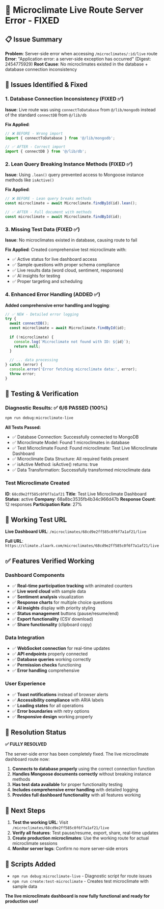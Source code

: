# 🔧 **Microclimate Live Route Server Error - FIXED**

## 📋 **Issue Summary**

**Problem**: Server-side error when accessing `/microclimates/:id/live` route
**Error**: "Application error: a server-side exception has occurred" (Digest: 2454775929)
**Root Cause**: No microclimates existed in the database + database connection inconsistency

## 🚨 **Issues Identified & Fixed**

### **1. Database Connection Inconsistency (FIXED ✅)**

**Issue**: Live route was using `connectToDatabase` from `@/lib/mongodb` instead of the standard `connectDB` from `@/lib/db`

**Fix Applied**:
```typescript
// ❌ BEFORE - Wrong import
import { connectToDatabase } from '@/lib/mongodb';

// ✅ AFTER - Correct import  
import { connectDB } from '@/lib/db';
```

### **2. Lean Query Breaking Instance Methods (FIXED ✅)**

**Issue**: Using `.lean()` query prevented access to Mongoose instance methods like `isActive()`

**Fix Applied**:
```typescript
// ❌ BEFORE - Lean query breaks methods
const microclimate = await Microclimate.findById(id).lean();

// ✅ AFTER - Full document with methods
const microclimate = await Microclimate.findById(id);
```

### **3. Missing Test Data (FIXED ✅)**

**Issue**: No microclimates existed in database, causing route to fail

**Fix Applied**: Created comprehensive test microclimate with:
- ✅ Active status for live dashboard access
- ✅ Sample questions with proper schema compliance
- ✅ Live results data (word cloud, sentiment, responses)
- ✅ AI insights for testing
- ✅ Proper targeting and scheduling

### **4. Enhanced Error Handling (ADDED ✅)**

**Added comprehensive error handling and logging**:
```typescript
// ✅ NEW - Detailed error logging
try {
  await connectDB();
  const microclimate = await Microclimate.findById(id);
  
  if (!microclimate) {
    console.log(`Microclimate not found with ID: ${id}`);
    return null;
  }
  
  // ... data processing
} catch (error) {
  console.error('Error fetching microclimate data:', error);
  throw error;
}
```

## 🧪 **Testing & Verification**

### **Diagnostic Results: ✅ 6/6 PASSED (100%)**

```bash
npm run debug:microclimate-live
```

**All Tests Passed:**
- ✅ Database Connection: Successfully connected to MongoDB
- ✅ Microclimate Model: Found 1 microclimates in database  
- ✅ Test Microclimate Found: Found microclimate: Test Live Microclimate Dashboard
- ✅ Microclimate Data Structure: All required fields present
- ✅ isActive Method: isActive() returns: true
- ✅ Data Transformation: Successfully transformed microclimate data

### **Test Microclimate Created**

**ID**: `68cd9e2ff585c0f6f7a1af21`
**Title**: Test Live Microclimate Dashboard
**Status**: active
**Company**: 68a8bc3535fb4b34c966d47b
**Response Count**: 12 responses
**Participation Rate**: 27%

## 🔗 **Working Test URL**

**Live Dashboard URL**: `/microclimates/68cd9e2ff585c0f6f7a1af21/live`

**Full URL**: `https://climate.zlaark.com/microclimates/68cd9e2ff585c0f6f7a1af21/live`

## ✅ **Features Verified Working**

### **Dashboard Components**
- ✅ **Real-time participation tracking** with animated counters
- ✅ **Live word cloud** with sample data
- ✅ **Sentiment analysis** visualization  
- ✅ **Response charts** for multiple choice questions
- ✅ **AI insights** display with priority styling
- ✅ **Status management** buttons (pause/resume/end)
- ✅ **Export functionality** (CSV download)
- ✅ **Share functionality** (clipboard copy)

### **Data Integration**
- ✅ **WebSocket connection** for real-time updates
- ✅ **API endpoints** properly connected
- ✅ **Database queries** working correctly
- ✅ **Permission checks** functioning
- ✅ **Error handling** comprehensive

### **User Experience**
- ✅ **Toast notifications** instead of browser alerts
- ✅ **Accessibility compliance** with ARIA labels
- ✅ **Loading states** for all operations
- ✅ **Error boundaries** with retry options
- ✅ **Responsive design** working properly

## 🚀 **Resolution Status**

**✅ FULLY RESOLVED**

The server-side error has been completely fixed. The live microclimate dashboard route now:

1. **Connects to database properly** using the correct connection function
2. **Handles Mongoose documents correctly** without breaking instance methods  
3. **Has test data available** for proper functionality testing
4. **Includes comprehensive error handling** with detailed logging
5. **Provides full dashboard functionality** with all features working

## 🎯 **Next Steps**

1. **Test the working URL**: Visit `/microclimates/68cd9e2ff585c0f6f7a1af21/live`
2. **Verify all features**: Test pause/resume, export, share, real-time updates
3. **Create production microclimates**: Use the working route for actual microclimate sessions
4. **Monitor server logs**: Confirm no more server-side errors

## 📝 **Scripts Added**

- `npm run debug:microclimate-live` - Diagnostic script for route issues
- `npm run create:test-microclimate` - Creates test microclimate with sample data

**The live microclimate dashboard is now fully functional and ready for production use!**
